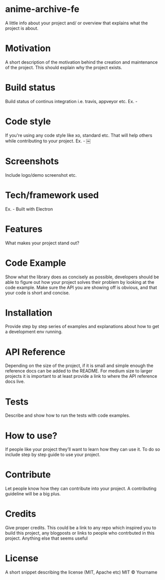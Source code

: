# anime-archive-fe
A little info about your project and/ or overview that explains what the project is about.
# Motivation
A short description of the motivation behind the creation and maintenance of the project. This should explain why the project exists.
# Build status
Build status of continus integration i.e. travis, appveyor etc. Ex. -
# Code style
If you're using any code style like xo, standard etc. That will help others while contributing to your project. Ex. -
￼
# Screenshots
Include logo/demo screenshot etc.
# Tech/framework used
Ex. -
Built with
Electron
# Features
What makes your project stand out?
# Code Example
Show what the library does as concisely as possible, developers should be able to figure out how your project solves their problem by looking at the code example. Make sure the API you are showing off is obvious, and that your code is short and concise.
# Installation
Provide step by step series of examples and explanations about how to get a development env running.
# API Reference
Depending on the size of the project, if it is small and simple enough the reference docs can be added to the README. For medium size to larger projects it is important to at least provide a link to where the API reference docs live.
# Tests
Describe and show how to run the tests with code examples.
# How to use?
If people like your project they’ll want to learn how they can use it. To do so include step by step guide to use your project.
# Contribute
Let people know how they can contribute into your project. A contributing guideline will be a big plus.
# Credits
Give proper credits. This could be a link to any repo which inspired you to build this project, any blogposts or links to people who contrbuted in this project.
Anything else that seems useful
# License
A short snippet describing the license (MIT, Apache etc)
MIT © Yourname

